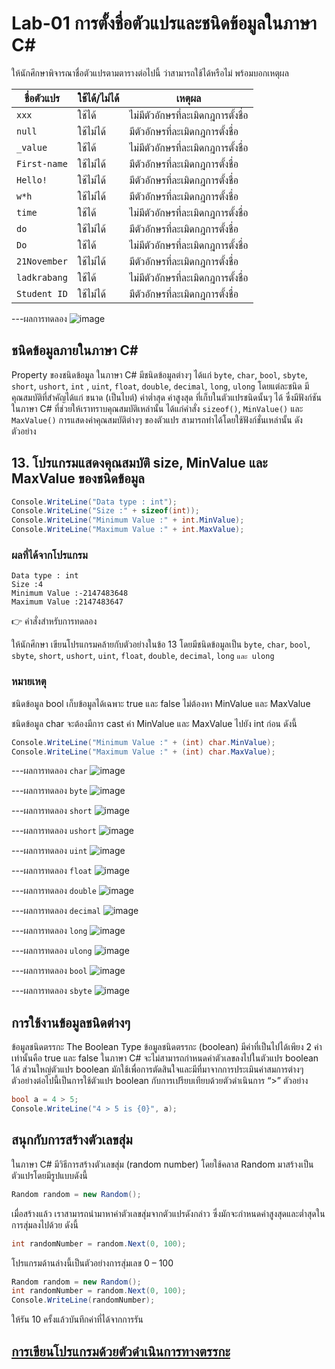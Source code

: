 # Lab-01 การตั้งชื่อตัวแปรและชนิดข้อมูลในภาษา C\#


 ให้นักศึกษาพิจารณาชื่อตัวแปรตามตารางต่อไปนี้ ว่าสามารถใช้ได้หรือไม่ พร้อมบอกเหตุผล

| ชื่อตัวแปร | ใช้ได้/ไม่ได้ | เหตุผล|
|--|--|--|
| `xxx`     | ใช้ได้ | ไม่มีตัวอักษรที่ละเมิดกฎการตั้งชื่อ |
| `null` |ใช้ไม่ได้ |มีตัวอักษรที่ละเมิดกฎการตั้งชื่อ |
| `_value` |ใช้ได้ |ไม่มีตัวอักษรที่ละเมิดกฎการตั้งชื่อ |
| `First-name`|ใช้ไม่ได้ |มีตัวอักษรที่ละเมิดกฎการตั้งชื่อ |
| `Hello!` |ใช้ไม่ได้ |มีตัวอักษรที่ละเมิดกฎการตั้งชื่อ |
| `w*h` | ใช้ไม่ได้|มีตัวอักษรที่ละเมิดกฎการตั้งชื่อ |
| `time` | ใช้ได้| ไม่มีตัวอักษรที่ละเมิดกฎการตั้งชื่อ|
| `do` |ใช้ไม่ได้ |มีตัวอักษรที่ละเมิดกฎการตั้งชื่อ |
| `Do` |	ใช้ได้ | ไม่มีตัวอักษรที่ละเมิดกฎการตั้งชื่อ|
| `21November`|ใช้ไม่ได้ | มีตัวอักษรที่ละเมิดกฎการตั้งชื่อ|
| `ladkrabang`| ใช้ได้|ไม่มีตัวอักษรที่ละเมิดกฎการตั้งชื่อ |
| `Student ID`|ใช้ไม่ได้ | มีตัวอักษรที่ละเมิดกฎการตั้งชื่อ|


---ผลการทดลอง
![image](https://github.com/CHAIYAPRUK/OOP2565-Week-02/assets/115066395/595f9e18-5dd5-4d05-aeb2-3404fb76dfc7)


## ชนิดข้อมูลภายในภาษา C\#

Property ของชนิดข้อมูล ในภาษา C# มีชนิดข้อมูลต่างๆ ได้แก่ `byte`, `char`, `bool`, `sbyte`, `short`, `ushort`, `int` , `uint`, `float`, `double`, `decimal`, `long`, `ulong` โดยแต่ละชนิด มีคุณสมบัติที่สำคัญได้แก่ ขนาด (เป็นไบต์) ค่าต่ำสุด ค่าสูงสุด ที่เก็บในตัวแปรชนิดนั้นๆ ได้ ซึ่งมีฟังก์ชันในภาษา C# ที่ช่วยให้เราทราบคุณสมบัติเหล่านั้น ได้แก่คำสั่ง `sizeof()`, `MinValue()` และ `MaxValue()` การแสดงค่าคุณสมบัติต่างๆ ของตัวแปร สามารถทำได้โดยใช้ฟังก์ชั่นเหล่านั้น ดังตัวอย่าง

## 13. โปรแกรมแสดงคุณสมบัติ size, MinValue และ MaxValue ของชนิดข้อมูล

```csharp
Console.WriteLine("Data type : int");
Console.WriteLine("Size :" + sizeof(int));
Console.WriteLine("Minimum Value :" + int.MinValue);
Console.WriteLine("Maximum Value :" + int.MaxValue);
```

### ผลที่ได้จากโปรแกรม

```text
Data type : int
Size :4
Minimum Value :-2147483648
Maximum Value :2147483647
```

👉 คำสั่งสำหรับการทดลอง  

ให้นักศึกษา เขียนโปรแกรมคล้ายกับตัวอย่างในข้อ 13 โดยมีชนิดข้อมูลเป็น `byte`, `char`, `bool`, `sbyte`, `short`, `ushort`, `uint`, `float`, `double`, `decimal`, `long` `และ ulong`  

### หมายเหตุ

ชนิดข้อมูล bool เก็บข้อมูลได้เฉพาะ true และ false ไม่ต้องหา MinValue และ MaxValue

ชนิดข้อมูล char จะต้องมีการ cast ค่า MinValue และ MaxValue ไปยัง int ก่อน ดังนี้

```csharp
Console.WriteLine("Minimum Value :" + (int) char.MinValue);
Console.WriteLine("Maximum Value :" + (int) char.MaxValue);
```
---ผลการทดลอง `char`
![image](https://github.com/CHAIYAPRUK/OOP2565-Week-02/assets/115066395/b3fcf33a-3b87-4ad2-b2a4-6e62e0ddeb4b)


---ผลการทดลอง `byte`
![image](https://github.com/CHAIYAPRUK/OOP2565-Week-02/assets/115066395/6495962c-0b76-4a70-8090-95805874f099)

---ผลการทดลอง `short`
 ![image](https://github.com/CHAIYAPRUK/OOP2565-Week-02/assets/115066395/c4b9abbc-696d-4528-b2ec-0c4acbee6187)


---ผลการทดลอง `ushort`
![image](https://github.com/CHAIYAPRUK/OOP2565-Week-02/assets/115066395/dfe2cf31-2238-495b-ab68-6369019aae14)

 

---ผลการทดลอง `uint`
![image](https://github.com/CHAIYAPRUK/OOP2565-Week-02/assets/115066395/70e6da64-7311-4545-94b2-c548ba5da1cf)

 

---ผลการทดลอง `float`
 ![image](https://github.com/CHAIYAPRUK/OOP2565-Week-02/assets/115066395/9480ebe5-97fd-451a-ab2b-9ab2fe2f4bb8)


---ผลการทดลอง `double`
 ![image](https://github.com/CHAIYAPRUK/OOP2565-Week-02/assets/115066395/904f2f4a-8b44-446f-9db4-e7d8bca7b9a5)

---ผลการทดลอง `decimal`
 ![image](https://github.com/CHAIYAPRUK/OOP2565-Week-02/assets/115066395/e55c0132-ed97-4f5b-a5ea-27919a44683e)

---ผลการทดลอง `long`
![image](https://github.com/CHAIYAPRUK/OOP2565-Week-02/assets/115066395/4cd81839-b440-4530-9d35-68acd3d22b4b)


---ผลการทดลอง `ulong`
![image](https://github.com/CHAIYAPRUK/OOP2565-Week-02/assets/115066395/1689c20e-2bf8-4c85-aca5-919a8277ec21)


---ผลการทดลอง `bool`
![image](https://github.com/CHAIYAPRUK/OOP2565-Week-02/assets/115066395/a7b20d14-8756-48a0-9ac1-d46c7696e0ef)

---ผลการทดลอง `sbyte`
![image](https://github.com/CHAIYAPRUK/OOP2565-Week-02/assets/115066395/f1234519-db94-470b-aafb-33ffae962d74)


## การใช้งานข้อมูลชนิดต่างๆ

ข้อมูลชนิดตรรกะ The Boolean Type
ข้อมูลชนิดตรรกะ (boolean) มีค่าที่เป็นไปได้เพียง 2 ค่าเท่านั้นคือ true และ false ในภาษา C# จะไม่สามารถกำหนดค่าตัวเลขลงไปในตัวแปร boolean ได้ ส่วนใหญ่ตัวแปร boolean มักใช้เพื่อการตัดสินใจและมีที่มาจากการประเมินค่าสมการต่างๆ ตัวอย่างต่อไปนี้เป็นการใช้ตัวแปร boolean กับการเปรียบเทียบด้วยตัวดำเนินการ “>”
ตัวอย่าง

```csharp
bool a = 4 > 5;
Console.WriteLine("4 > 5 is {0}", a);
```

## สนุกกับการสร้างตัวเลขสุ่ม

ในภาษา C# มีวิธีการสร้างตัวเลขสุ่ม (random number) โดยใช้คลาส Random มาสร้างเป็นตัวแปรโดยมีรูปแบบดังนี้

```csharp
Random random = new Random();
```

เมื่อสร้างแล้ว เราสามารถนำมาหาค่าตัวเลขสุ่มจากตัวแปรดังกล่าว ซึ่งมักจะกำหนดค่าสูงสุดและต่ำสุดในการสุ่มลงไปด้วย ดังนี้

```csharp
int randomNumber = random.Next(0, 100);
```

โปรแกรมด้านล่างนี้เป็นตัวอย่างการสุ่มเลข 0 – 100

```csharp
Random random = new Random();
int randomNumber = random.Next(0, 100);
Console.WriteLine(randomNumber);
```
 
ให้รัน 10 ครั้งแล้วบันทึกค่าที่ได้จากการรัน

## [การเขียนโปรแกรมด้วยตัวดำเนินการทางตรรกะ](./Lab-01-part-14.md)
